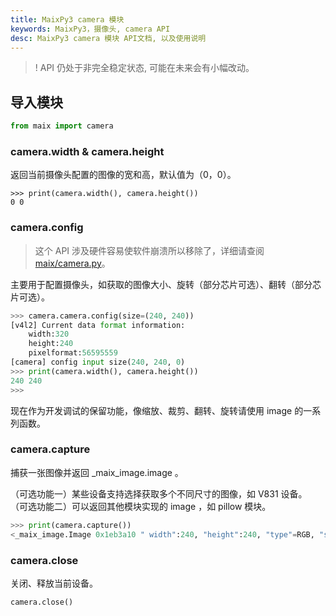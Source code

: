 ```yaml
---
title: MaixPy3 camera 模块
keywords: MaixPy3，摄像头, camera API
desc: MaixPy3 camera 模块 API文档, 以及使用说明
---
```


>! API 仍处于非完全稳定状态, 可能在未来会有小幅改动。

## 导入模块

```python
from maix import camera
```

### camera.width & camera.height

返回当前摄像头配置的图像的宽和高，默认值为（0，0）。

```
>>> print(camera.width(), camera.height())
0 0
```

### camera.config

> 这个 API 涉及硬件容易使软件崩溃所以移除了，详细请查阅 [maix/camera.py](https://github.com/sipeed/MaixPy3/blob/release/maix/camera.py)。

主要用于配置摄像头，如获取的图像大小、旋转（部分芯片可选）、翻转（部分芯片可选）。

```python
>>> camera.camera.config(size=(240, 240))
[v4l2] Current data format information:
	width:320
	height:240
	pixelformat:56595559
[camera] config input size(240, 240, 0)
>>> print(camera.width(), camera.height())
240 240
>>>
```

现在作为开发调试的保留功能，像缩放、裁剪、翻转、旋转请使用 image 的一系列函数。

### camera.capture

捕获一张图像并返回 _maix_image.image 。

（可选功能一）某些设备支持选择获取多个不同尺寸的图像，如 V831 设备。
（可选功能二）可以返回其他模块实现的 image ，如 pillow 模块。

```python
>>> print(camera.capture())
<_maix_image.Image 0x1eb3a10 " width":240, "height":240, "type"=RGB, "size":172800>
```

### camera.close

关闭、释放当前设备。

```python3
camera.close()
```
